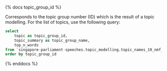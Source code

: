 {% docs topic_group_id %}

Corresponds to the topic group number (ID) which is the result of a topic modelling.
For the list of topics, use the following query:

```sql
select
    topic as topic_group_id,
    topic_summary as topic_group_name,
    top_n_words
from `singapore-parliament-speeches.topic_modelling.topic_names_19_nmf_20240331`
order by topic_group_id
```

{% enddocs %}
